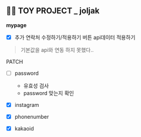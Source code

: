 
## 👩‍🎓 TOY PROJECT _ joljak
**mypage**
- [x] 추가 연락처 수정하기/적용하기 버튼 api데이터 적용하기
> 기본값을 api와 연동 하지 못했다..

PATCH
- [ ] password 
	- 유효성 검사
	- password 맞는지 확인
- [x] instagram
- [x] phonenumber
- [x] kakaoid  




